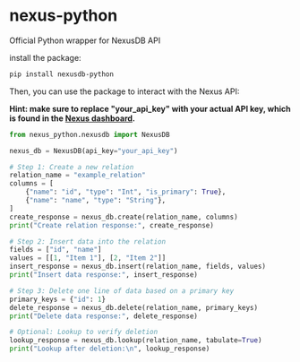 # nexus-python

Official Python wrapper for NexusDB API

install the package:

```sh
pip install nexusdb-python
```

Then, you can use the package to interact with the Nexus API:

**Hint: make sure to replace "your_api_key" with your actual API key, which is found in the [Nexus dashboard](https://www.nexusdb.io/dashboard/).**

```python
from nexus_python.nexusdb import NexusDB

nexus_db = NexusDB(api_key="your_api_key")

# Step 1: Create a new relation
relation_name = "example_relation"
columns = [
    {"name": "id", "type": "Int", "is_primary": True},
    {"name": "name", "type": "String"},
]
create_response = nexus_db.create(relation_name, columns)
print("Create relation response:", create_response)

# Step 2: Insert data into the relation
fields = ["id", "name"]
values = [[1, "Item 1"], [2, "Item 2"]]
insert_response = nexus_db.insert(relation_name, fields, values)
print("Insert data response:", insert_response)

# Step 3: Delete one line of data based on a primary key
primary_keys = {"id": 1}
delete_response = nexus_db.delete(relation_name, primary_keys)
print("Delete data response:", delete_response)

# Optional: Lookup to verify deletion
lookup_response = nexus_db.lookup(relation_name, tabulate=True)
print("Lookup after deletion:\n", lookup_response)
```
